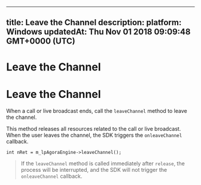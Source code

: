 
---
title: Leave the Channel
description: 
platform: Windows
updatedAt: Thu Nov 01 2018 09:09:48 GMT+0000 (UTC)
---
# Leave the Channel
# Leave the Channel
When a call or live broadcast ends, call the <code>leaveChannel</code> method to leave the channel.

This method releases all resources related to the call or live broadcast. When the user leaves the channel, the SDK triggers the <code>onleaveChannel</code> callback.

```
int nRet = m_lpAgoraEngine->leaveChannel();
```

> If the <code>leaveChannel</code> method is called immediately after <code>release</code>, the process will be interrupted, and the SDK will not trigger the <code>onleaveChannel</code> callback.

